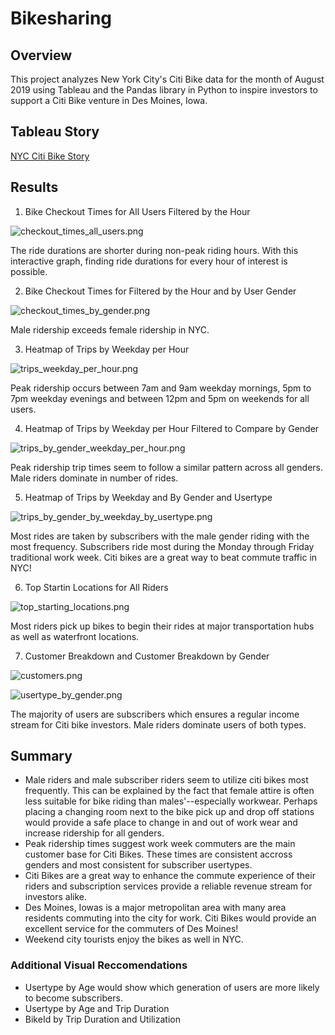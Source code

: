 # Bikesharing

## Overview

This project analyzes New York City's Citi Bike data for the month of August 2019 using Tableau and the Pandas library in Python to inspire investors to support a Citi Bike venture in Des Moines, Iowa.

## Tableau Story

[NYC Citi Bike Story](https://public.tableau.com/app/profile/ashley.virga/viz/NYCCitiBikeAnalysis_16687592161990/NYCCitiBikeStory?publish=yes)

## Results

1. Bike Checkout Times for All Users Filtered by the Hour

![checkout_times_all_users.png](https://github.com/ashleycvirga/Bikesharing/blob/75308df9b0db787c0d9608efaea9884ca810d788/Images/checkout_times_all_users.png)

The ride durations are shorter during non-peak riding hours. With this interactive graph, finding ride durations for every hour of interest is possible.

2. Bike Checkout Times for Filtered by the Hour and by User Gender

![checkout_times_by_gender.png](https://github.com/ashleycvirga/Bikesharing/blob/75308df9b0db787c0d9608efaea9884ca810d788/Images/checkout_times_by_gender.png)

Male ridership exceeds female ridership in NYC.

3. Heatmap of Trips by Weekday per Hour

![trips_weekday_per_hour.png](https://github.com/ashleycvirga/Bikesharing/blob/75308df9b0db787c0d9608efaea9884ca810d788/Images/trips_weekday_per_hour.png)

Peak ridership occurs between 7am and 9am weekday mornings, 5pm to 7pm weekday evenings and between 12pm and 5pm on weekends for all users.

4. Heatmap of Trips by Weekday per Hour Filtered to Compare by Gender

![trips_by_gender_weekday_per_hour.png](https://github.com/ashleycvirga/Bikesharing/blob/75308df9b0db787c0d9608efaea9884ca810d788/Images/trips_by_gender_weekday_per_hour.png)

Peak ridership trip times seem to follow a similar pattern across all genders.  Male riders dominate in number of rides.

5. Heatmap of Trips by Weekday and By Gender and Usertype

![trips_by_gender_by_weekday_by_usertype.png](https://github.com/ashleycvirga/Bikesharing/blob/75308df9b0db787c0d9608efaea9884ca810d788/Images/trips_by_gender_by_weekday_by_usertype.png)

Most rides are taken by subscribers with the male gender riding with the most frequency. Subscribers ride most during the Monday through Friday traditional work week. Citi bikes are a great way to beat commute traffic in NYC!

6. Top Startin Locations for All Riders

![top_starting_locations.png](https://github.com/ashleycvirga/Bikesharing/blob/75308df9b0db787c0d9608efaea9884ca810d788/Images/top_starting_locations.png)

Most riders pick up bikes to begin their rides at major transportation hubs as well as waterfront locations. 

7. Customer Breakdown and Customer Breakdown by Gender

![customers.png](https://github.com/ashleycvirga/Bikesharing/blob/75308df9b0db787c0d9608efaea9884ca810d788/Images/customers.png)

![usertype_by_gender.png](https://github.com/ashleycvirga/Bikesharing/blob/75308df9b0db787c0d9608efaea9884ca810d788/Images/usertype_by_gender.png)

The majority of users are subscribers which ensures a regular income stream for Citi bike investors. Male riders dominate users of both types.

## Summary
- Male riders and male subscriber riders seem to utilize citi bikes most frequently. This can be explained by the fact that female attire is often less suitable for bike riding than males'--especially workwear.  Perhaps placing a changing room next to the bike pick up and drop off stations would provide a safe place to change in and out of work wear and increase ridership for all genders.
- Peak ridership times suggest work week commuters are the main customer base for Citi Bikes. These times are consistent accross genders and most consistent for subscriber usertypes. 
- Citi Bikes are a great way to enhance the commute experience of their riders and subscription services provide a reliable revenue stream for investors alike.
- Des Moines, Iowas is a major metropolitan area with many area residents commuting into the city for work. Citi Bikes would provide an excellent service for the commuters of Des Moines!
- Weekend city tourists enjoy the bikes as well in NYC.  

### Additional Visual Reccomendations
- Usertype by Age would show which generation of users are more likely to become subscribers.
- Usertype by Age and Trip Duration 
- BikeId by Trip Duration and Utilization

